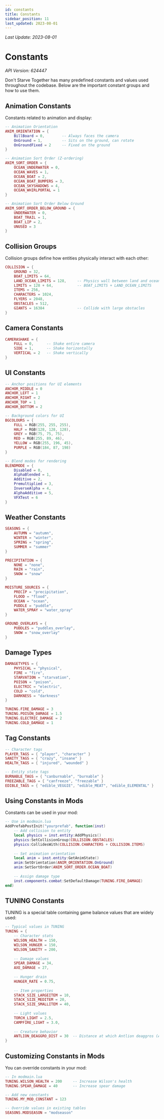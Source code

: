 ```yaml
---
id: constants
title: Constants
sidebar_position: 11
last_updated: 2023-08-01
---
```

*Last Update: 2023-08-01*
# Constants

*API Version: 624447*

Don't Starve Together has many predefined constants and values used throughout the codebase. Below are the important constant groups and how to use them.

## Animation Constants

Constants related to animation and display:

```lua
-- Animation Orientation
ANIM_ORIENTATION = {
    BillBoard = 0,        -- Always faces the camera
    OnGround = 1,         -- Sits on the ground, can rotate
    OnGroundFixed = 2     -- Fixed on the ground
}

-- Animation Sort Order (Z-ordering)
ANIM_SORT_ORDER = {
    OCEAN_UNDERWATER = 0,
    OCEAN_WAVES = 1,
    OCEAN_BOAT = 2,
    OCEAN_BOAT_BUMPERS = 3,
    OCEAN_SKYSHADOWS = 4,
    OCEAN_WHIRLPORTAL = 1
}

-- Animation Sort Order Below Ground
ANIM_SORT_ORDER_BELOW_GROUND = {
    UNDERWATER = 0,
    BOAT_TRAIL = 1,
    BOAT_LIP = 2,
    UNUSED = 3
}
```

## Collision Groups

Collision groups define how entities physically interact with each other:

```lua
COLLISION = {
    GROUND = 32,
    BOAT_LIMITS = 64,
    LAND_OCEAN_LIMITS = 128,     -- Physics wall between land and ocean
    LIMITS = 128 + 64,           -- BOAT_LIMITS + LAND_OCEAN_LIMITS
    ITEMS = 256,
    CHARACTERS = 1024,
    FLYERS = 2048,
    OBSTACLES = 512,
    GIANTS = 16384               -- Collide with large obstacles
}
```

## Camera Constants

```lua
CAMERASHAKE = {
    FULL = 0,      -- Shake entire camera
    SIDE = 1,      -- Shake horizontally
    VERTICAL = 2   -- Shake vertically
}
```

## UI Constants

```lua
-- Anchor positions for UI elements
ANCHOR_MIDDLE = 0
ANCHOR_LEFT = 1
ANCHOR_RIGHT = 2
ANCHOR_TOP = 1
ANCHOR_BOTTOM = 2

-- Background colors for UI
BGCOLOURS = {
    FULL = RGB(255, 255, 255),
    HALF = RGB(128, 128, 128),
    GREY = RGB(75, 75, 75),
    RED = RGB(255, 89, 46),
    YELLOW = RGB(255, 196, 45),
    PURPLE = RGB(184, 87, 198)
}

-- Blend modes for rendering
BLENDMODE = {
    Disabled = 0,
    AlphaBlended = 1,
    Additive = 2,
    Premultiplied = 3,
    InverseAlpha = 4,
    AlphaAdditive = 5,
    VFXTest = 6
}
```

## Weather Constants

```lua
SEASONS = {
    AUTUMN = "autumn",
    WINTER = "winter",
    SPRING = "spring",
    SUMMER = "summer"
}

PRECIPITATION = {
    NONE = "none",
    RAIN = "rain",
    SNOW = "snow"
}

MOISTURE_SOURCES = {
    PRECIP = "precipitation",
    FLOOD = "flood",
    OCEAN = "ocean",
    PUDDLE = "puddle",
    WATER_SPRAY = "water_spray"
}

GROUND_OVERLAYS = {
    PUDDLES = "puddles_overlay",
    SNOW = "snow_overlay"
}
```

## Damage Types

```lua
DAMAGETYPES = {
    PHYSICAL = "physical",
    FIRE = "fire",
    STARVATION = "starvation",
    POISON = "poison",
    ELECTRIC = "electric",
    COLD = "cold",
    DARKNESS = "darkness"
}

TUNING.FIRE_DAMAGE = 3
TUNING.POISON_DAMAGE = 1.5
TUNING.ELECTRIC_DAMAGE = 2
TUNING.COLD_DAMAGE = 1
```

## Tag Constants

```lua
-- Character tags
PLAYER_TAGS = { "player", "character" }
SANITY_TAGS = { "crazy", "insane" }
HEALTH_TAGS = { "injured", "wounded" }

-- Entity state tags
BURNABLE_TAGS = { "canburnable", "burnable" }
FREEZABLE_TAGS = { "canfreeze", "freezable" }
EDIBLE_TAGS = { "edible_VEGGIE", "edible_MEAT", "edible_ELEMENTAL" }
```

## Using Constants in Mods

Constants can be used in your mod:

```lua
-- Use in modmain.lua
AddPrefabPostInit("yourprefab", function(inst)
    -- Add collision to entity
    local physics = inst.entity:AddPhysics()
    physics:SetCollisionGroup(COLLISION.OBSTACLES)
    physics:CollidesWith(COLLISION.CHARACTERS + COLLISION.ITEMS)
    
    -- Set animation orientation
    local anim = inst.entity:GetAnimState()
    anim:SetOrientation(ANIM_ORIENTATION.OnGround)
    anim:SetSortOrder(ANIM_SORT_ORDER.OCEAN_BOAT)
    
    -- Assign damage type
    inst.components.combat:SetDefaultDamage(TUNING.FIRE_DAMAGE)
end)
```

## TUNING Constants

TUNING is a special table containing game balance values that are widely used:

```lua
-- Typical values in TUNING
TUNING = {
    -- Character stats
    WILSON_HEALTH = 150,
    WILSON_HUNGER = 150,
    WILSON_SANITY = 200,
    
    -- Damage values
    SPEAR_DAMAGE = 34,
    AXE_DAMAGE = 27,
    
    -- Hunger drain
    HUNGER_RATE = 0.75,
    
    -- Item properties
    STACK_SIZE_LARGEITEM = 10,
    STACK_SIZE_MEDITEM = 20,
    STACK_SIZE_SMALLITEM = 40,
    
    -- Light values
    TORCH_LIGHT = 2.5,
    CAMPFIRE_LIGHT = 3.0,
    
    -- Creature behavior
    ANTLION_DEAGGRO_DIST = 30  -- Distance at which Antlion deaggros (Added in API 624447)
}
```

## Customizing Constants in Mods

You can override constants in your mod:

```lua
-- In modmain.lua
TUNING.WILSON_HEALTH = 200     -- Increase Wilson's health
TUNING.SPEAR_DAMAGE = 40       -- Increase spear damage

-- Add new constants
TUNING.MY_MOD_CONSTANT = 123

-- Override values in existing tables
SEASONS.MODSEASON = "modseason"
``` 
